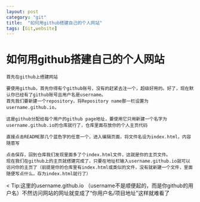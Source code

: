 ```yaml
---
layout: post
category: "git"
title:  "如何用github搭建自己的个人网站"
tags: [Git,website]
---
```


# 如何用github搭建自己的个人网站

```
首先在github上搭建网站

要使用github，首先你得有个github账号，没有的赶紧去注一个，超级好用的。好了，现在默认你已经有了github账号且用户名是username。 
首先我们要新建一个repository，将Repository name那一栏设置为username.github.io， 

这是github分配给每个用户的github page地址，要使用它只用新建一个名字为username.github.io的仓库就行了，仓库里面存放你的个人主页代码

直接点击README那几个蓝色字的任意一个，进入编辑页面，将文件名设为index.html，内容随意写

点击保存，回到仓库我们发现里面多了个index.html文件，这就是你的主页文件。 
现在我们在github上的主页就搭建完成了，只要在地址栏输入username.github.io就可以访问你的主页了（前提是你的仓库里有index.html或类似的文件，没有就新建一个文件，里面随便写点什么，存为index.html就行了）
```

< Tip:这里的username.github.io （username不是顺便起的，而是你github的用户名）不然访问网站的网址就变成了“你用户名/项目地址”这样就难看了


 